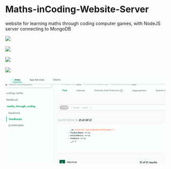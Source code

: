 # Maths-inCoding-Website-Server
website for learning maths through coding computer games, with NodeJS server connecting to MongoDB


![](https://github.com/tobyStone/Maths-inCoding-Website-Server/blob/main/front%20page%20maths%20inCoding.gif)




![](https://github.com/tobyStone/Maths-inCoding-Website-Server/blob/main/maths%20inCoding%20overview.gif)

![](https://github.com/tobyStone/Maths-inCoding-Website-Server/blob/main/feedback%20form.gif)




![](https://github.com/tobyStone/Maths-inCoding-Website-Server/blob/main/feedback%20form.gif)



![](https://github.com/tobyStone/Maths-inCoding-Website-Server/blob/main/feedback%20to%20mongodb.gif)
